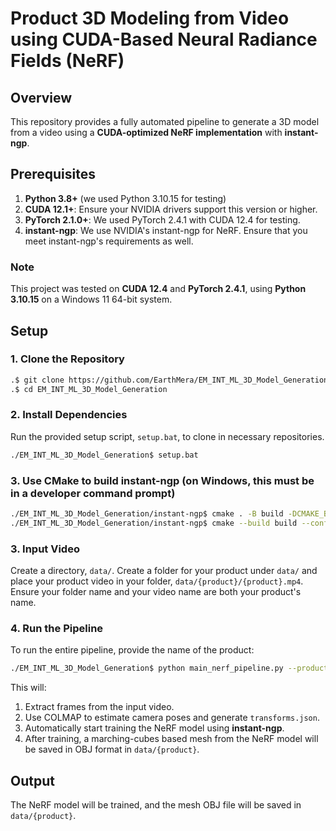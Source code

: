 # Product 3D Modeling from Video using CUDA-Based Neural Radiance Fields (NeRF)

## Overview
This repository provides a fully automated pipeline to generate a 3D model from a video using a **CUDA-optimized NeRF implementation** with **instant-ngp**.

## Prerequisites
1. **Python 3.8+** (we used Python 3.10.15 for testing)
2. **CUDA 12.1+**: Ensure your NVIDIA drivers support this version or higher.
3. **PyTorch 2.1.0+**: We used PyTorch 2.4.1 with CUDA 12.4 for testing.
4. **instant-ngp**: We use NVIDIA's instant-ngp for NeRF. Ensure that you meet instant-ngp's requirements as well.

### Note
This project was tested on **CUDA 12.4** and **PyTorch 2.4.1**, using **Python 3.10.15** on a Windows 11 64-bit system.

## Setup

### 1. Clone the Repository
```bash
.$ git clone https://github.com/EarthMera/EM_INT_ML_3D_Model_Generation.git
.$ cd EM_INT_ML_3D_Model_Generation
```

### 2. Install Dependencies
Run the provided setup script, ```setup.bat```, to clone in necessary repositories.
```bash
./EM_INT_ML_3D_Model_Generation$ setup.bat
```

### 3. Use CMake to build instant-ngp (on Windows, this must be in a developer command prompt)
```bash
./EM_INT_ML_3D_Model_Generation/instant-ngp$ cmake . -B build -DCMAKE_BUILD_TYPE=RelWithDebInfo
./EM_INT_ML_3D_Model_Generation/instant-ngp$ cmake --build build --config RelWithDebInfo -j
```

### 3. Input Video
Create a directory, ```data/```. Create a folder for your product under ```data/``` and place your product video in your folder, ```data/{product}/{product}.mp4```. Ensure your folder name and your video name are both your product's name.

### 4. Run the Pipeline
To run the entire pipeline, provide the name of the product:
```bash
./EM_INT_ML_3D_Model_Generation$ python main_nerf_pipeline.py --product {product}
```

This will:

1. Extract frames from the input video.
2. Use COLMAP to estimate camera poses and generate ```transforms.json```.
3. Automatically start training the NeRF model using **instant-ngp**.
4. After training, a marching-cubes based mesh from the NeRF model will be saved in OBJ format in ```data/{product}```.

## Output
The NeRF model will be trained, and the mesh OBJ file will be saved in ```data/{product}```.

